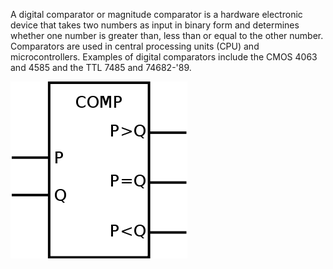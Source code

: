 A digital comparator or magnitude comparator is a hardware electronic device that takes two numbers as input in binary form and determines whether one number is greater than, less than or equal to the other number. Comparators are used in central processing units (CPU) and microcontrollers. Examples of digital comparators include the CMOS 4063 and 4585 and the TTL 7485 and 74682-'89.   

<img src="images/comp2.png">